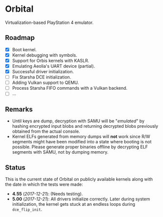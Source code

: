 Orbital
=======

Virtualization-based PlayStation 4 emulator.

## Roadmap

- [x] Boot kernel.
- [x] Kernel debugging with symbols.
- [x] Support for Orbis kernels with KASLR.
- [x] Emulating Aeolia's UART device (partial).
- [x] Successful driver initialization.
- [ ] Fix Starsha DCE initialization.
- [ ] Adding Vulkan support to QEMU.
- [ ] Process Starsha FIFO commands with a Vulkan backend.
- [ ] ...

## Remarks

- Until keys are dump, decryption with SAMU will be "_emulated_" by hashing encrypted input blobs and returning decrypted blobs previously obtained from the actual console.
- Kernel ELFs generated from memory dumps will **not** work since R/W segments might have been modified into a state where booting is not possible. Please generate proper binaries offline by decrypting ELF segments with SAMU, not by dumping memory.

## Status

This is the current state of Orbital on publicly available kernels along with the date in which the tests were made:

* __4.55__ (_2017-12-21_): (Needs testing).
* __5.00__ (_2017-12-21_): All drivers initialize correctly. Later during system initialization, the kernel gets stuck at an endless loops during `dce_flip_init`.

